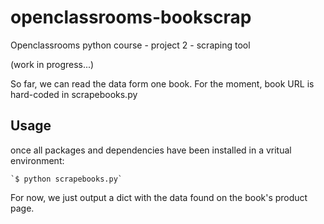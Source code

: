 # openclassrooms-bookscrap
Openclassrooms python course - project 2 - scraping tool

(work in progress...)

So far, we can read the data form one book.
For the moment, book URL is hard-coded in scrapebooks.py

## Usage
once all packages and dependencies have been installed in a vritual environment:

    `$ python scrapebooks.py`

For now, we just output a dict with the data found on the book's product page.

